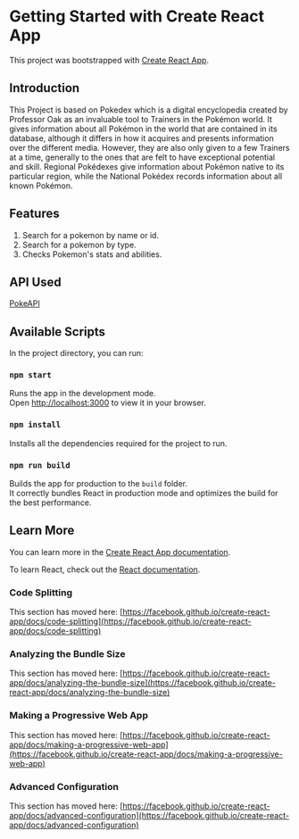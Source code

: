 # Getting Started with Create React App

This project was bootstrapped with [Create React App](https://github.com/facebook/create-react-app).

## Introduction
This Project is based on Pokedex which is a digital encyclopedia created by Professor Oak as an invaluable tool to Trainers in the Pokémon world. It gives information about all Pokémon in the world that are contained in its database, although it differs in how it acquires and presents information over the different media. However, they are also only given to a few Trainers at a time, generally to the ones that are felt to have exceptional potential and skill. Regional Pokédexes give information about Pokémon native to its particular region, while the National Pokédex records information about all known Pokémon.

## Features
1. Search for a pokemon by name or id.
2. Search for a pokemon by type.
3. Checks Pokemon's stats and abilities.

## API Used
[PokeAPI](https://pokeapi.co/)

## Available Scripts

In the project directory, you can run:

### `npm start`

Runs the app in the development mode.\
Open [http://localhost:3000](http://localhost:3000) to view it in your browser.

### `npm install`
Installs all the dependencies required for the project to run.

### `npm run build`
Builds the app for production to the `build` folder.\
It correctly bundles React in production mode and optimizes the build for the best performance.


## Learn More

You can learn more in the [Create React App documentation](https://facebook.github.io/create-react-app/docs/getting-started).

To learn React, check out the [React documentation](https://reactjs.org/).

### Code Splitting

This section has moved here: [https://facebook.github.io/create-react-app/docs/code-splitting](https://facebook.github.io/create-react-app/docs/code-splitting)

### Analyzing the Bundle Size

This section has moved here: [https://facebook.github.io/create-react-app/docs/analyzing-the-bundle-size](https://facebook.github.io/create-react-app/docs/analyzing-the-bundle-size)

### Making a Progressive Web App

This section has moved here: [https://facebook.github.io/create-react-app/docs/making-a-progressive-web-app](https://facebook.github.io/create-react-app/docs/making-a-progressive-web-app)

### Advanced Configuration

This section has moved here: [https://facebook.github.io/create-react-app/docs/advanced-configuration](https://facebook.github.io/create-react-app/docs/advanced-configuration)
